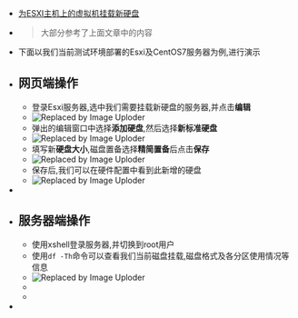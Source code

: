 - [为ESXI主机上的虚拟机挂载新硬盘](https://leiblog.wang/%E4%B8%BAESXI%E4%B8%BB%E6%9C%BA%E4%B8%8A%E7%9A%84%E8%99%9A%E6%8B%9F%E6%9C%BA%E6%8C%82%E8%BD%BD%E6%96%B0%E7%A1%AC%E7%9B%98/)
- > 大部分参考了上面文章中的内容
- 下面以我们当前测试环境部署的Esxi及CentOS7服务器为例,进行演示
- ## 网页端操作
	- 登录Esxi服务器,选中我们需要挂载新硬盘的服务器,并点击**编辑**
	- ![Replaced by Image Uploder](https://gitee.com/superficial/blogimage/raw/master/img/image_1646878081232_0.png)
	- 弹出的编辑窗口中选择**添加硬盘**,然后选择**新标准硬盘**
	- ![Replaced by Image Uploder](https://gitee.com/superficial/blogimage/raw/master/img/image_1646878110223_0.png)
	- 填写新**硬盘大小**,磁盘置备选择**精简置备**后点击**保存**
	- ![Replaced by Image Uploder](https://gitee.com/superficial/blogimage/raw/master/img/image_1646878222000_0.png)
	- 保存后,我们可以在硬件配置中看到此新增的硬盘
	- ![Replaced by Image Uploder](https://gitee.com/superficial/blogimage/raw/master/img/image_1646878292809_0.png)
-
- ## 服务器端操作
	- 使用xshell登录服务器,并切换到root用户
	- 使用`df -Th`命令可以查看我们当前磁盘挂载,磁盘格式及各分区使用情况等信息
	- ![Replaced by Image Uploder](https://gitee.com/superficial/blogimage/raw/master/img/image_1646878445459_0.png)
	-
	-
-